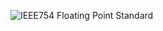 ![IEEE754 Floating Point Standard](https://githum.com/JeffreySarnoff/BitsFields.jl/docs/assets/IEEE754/Float64.png)
